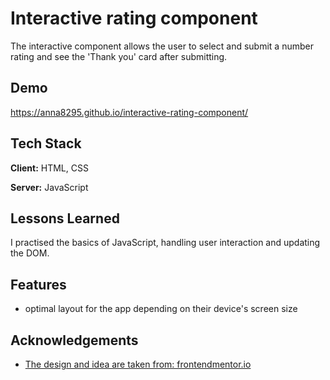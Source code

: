 
# Interactive rating component

The interactive component allows the user to select and submit a number rating and see the 'Thank you' card after submitting. 


## Demo

https://anna8295.github.io/interactive-rating-component/


## Tech Stack

**Client:** HTML, CSS

**Server:** JavaScript



## Lessons Learned

I practised the basics of JavaScript, handling user interaction and updating the DOM.


## Features

- optimal layout for the app depending on their device's screen size


## Acknowledgements

 - [The design and idea are taken from: frontendmentor.io](https://www.frontendmentor.io/challenges/interactive-rating-component-koxpeBUmI)


